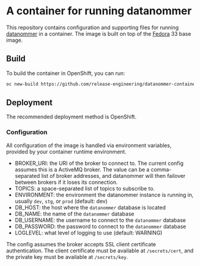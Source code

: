 # A container for running datanommer

This repository contains configuration and supporting files for running
[datanommer](https://github.com/fedora-infra/datanommer) in a container.
The image is built on top of the [Fedora](https://getfedora.org/) 33 base
image.

## Build

To build the container in OpenShift, you can run:
```bash
oc new-build https://github.com/release-engineering/datanommer-container
```

## Deployment

The recommended deployment method is OpenShift.

### Configuration

All configuration of the image is handled via environment variables,
provided by your container runtime environment.

- BROKER_URI: the URI of the broker to connect to. The current config
  assumes this is a ActiveMQ broker. The value can be a comma-separated
  list of broker addresses, and datanommer will then failover between
  brokers if it loses its connection.
- TOPICS: a space-separated list of topics to subscribe to.
- ENVIRONMENT: the environment the datanommer instance is running in,
  usually `dev`, `stg`, or `prod` (default: dev)
- DB_HOST: the host where the `datanommer` database is located
- DB_NAME: the name of the `datanommer` database
- DB_USERNAME: the username to connect to the `datanommer` database
- DB_PASSWORD: the password to connect to the `datanommer` database
- LOGLEVEL: what level of logging to use (default: WARNING)

The config assumes the broker accepts SSL client certificate
authentication. The client certificate must be available at
`/secrets/cert`, and the private key must be available at
`/secrets/key`.
